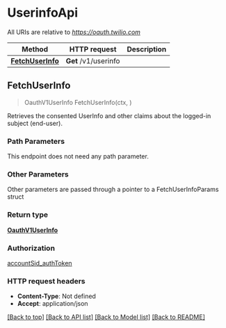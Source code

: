 # UserinfoApi

All URIs are relative to *https://oauth.twilio.com*

Method | HTTP request | Description
------------- | ------------- | -------------
[**FetchUserInfo**](UserinfoApi.md#FetchUserInfo) | **Get** /v1/userinfo | 



## FetchUserInfo

> OauthV1UserInfo FetchUserInfo(ctx, )



Retrieves the consented UserInfo and other claims about the logged-in subject (end-user).

### Path Parameters

This endpoint does not need any path parameter.

### Other Parameters

Other parameters are passed through a pointer to a FetchUserInfoParams struct


### Return type

[**OauthV1UserInfo**](OauthV1UserInfo.md)

### Authorization

[accountSid_authToken](../README.md#accountSid_authToken)

### HTTP request headers

- **Content-Type**: Not defined
- **Accept**: application/json

[[Back to top]](#) [[Back to API list]](../README.md#documentation-for-api-endpoints)
[[Back to Model list]](../README.md#documentation-for-models)
[[Back to README]](../README.md)

